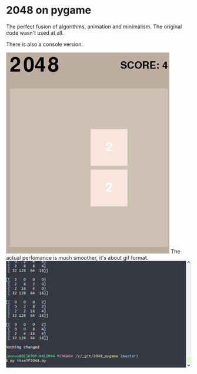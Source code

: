 # 2048 on pygame
<p>The perfect fusion of algorithms, animation and minimalism. The original code wasn't used at all.</p>
<p>There is also a console version.</p>
<img src="2048.gif" />
The actual perfomance is much smoother, it's about gif format. 
<img src="2048_console.gif" />